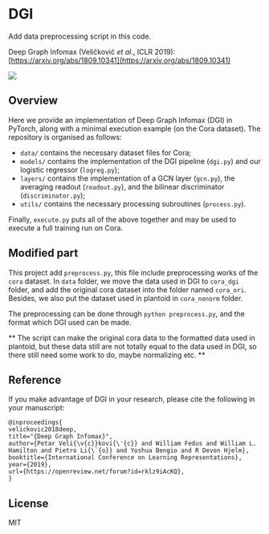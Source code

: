 
# DGI
Add data preprocessing script in this code. 

Deep Graph Infomax (Veličković *et al.*, ICLR 2019): [https://arxiv.org/abs/1809.10341](https://arxiv.org/abs/1809.10341)

![](https://camo.githubusercontent.com/f62a0b987d8a1a140a9f3ba14baf4caa45dfbcad/68747470733a2f2f7777772e64726f70626f782e636f6d2f732f757a783779677761637a76747031302f646565705f67726170685f696e666f6d61782e706e673f7261773d31)

## Overview
Here we provide an implementation of Deep Graph Infomax (DGI) in PyTorch, along with a minimal execution example (on the Cora dataset). The repository is organised as follows:
- `data/` contains the necessary dataset files for Cora;
- `models/` contains the implementation of the DGI pipeline (`dgi.py`) and our logistic regressor (`logreg.py`);
- `layers/` contains the implementation of a GCN layer (`gcn.py`), the averaging readout (`readout.py`), and the bilinear discriminator (`discriminator.py`);
- `utils/` contains the necessary processing subroutines (`process.py`).

Finally, `execute.py` puts all of the above together and may be used to execute a full training run on Cora.

## Modified part
This project add `preprocess.py`, this file include preprocessing works of the `cora` dataset.
In `data` folder, we move the data used in DGI to `cora_dgi` folder, and add the original cora dataset into the folder named `cora_ori`. Besides, we also put the dataset used in plantoid in `cora_nonorm` folder.

The preprocessing can be done through `python preprocess.py`, and the format which DGI used can be made.

** The script can make the original cora data to the formatted data used in plantoid, but these data still are not totally equal to the data used in DGI, so there still need some work to do, maybe normalizing etc. **

## Reference
If you make advantage of DGI in your research, please cite the following in your manuscript:

```
@inproceedings{
velickovic2018deep,
title="{Deep Graph Infomax}",
author={Petar Veli{\v{c}}kovi{\'{c}} and William Fedus and William L. Hamilton and Pietro Li{\`{o}} and Yoshua Bengio and R Devon Hjelm},
booktitle={International Conference on Learning Representations},
year={2019},
url={https://openreview.net/forum?id=rklz9iAcKQ},
}
```

## License
MIT
